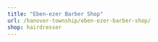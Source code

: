 ```yaml
---
title: "Eben-ezer Barber Shop"
url: /hanover-township/eben-ezer-barber-shop/
shop: hairdresser
---
```

